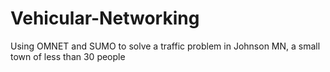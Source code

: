 # Vehicular-Networking
Using OMNET and SUMO to solve a traffic problem in Johnson MN, a small town of less than 30 people
